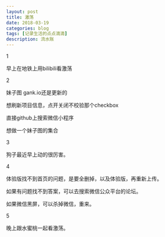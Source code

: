 ```yaml
---
layout: post
title: 激荡
date: 2018-03-19
categories: blog
tags: [记录生活的点点滴滴]
description: 流水账
---
```


1 

早上在地铁上用bilibili看激荡

2

妹子图 gank.io还是更新的

想刷新项目信息，点开关闭不校验那个checkbox

直接github上搜索微信小程序

想做一个妹子图的集合

3

狗子最近早上动的很厉害。

4

体验版找不到首页的问题，是要全删掉，以及体验版，再重新上传。

如果有问题找不到答案，可以去搜索微信公众平台的论坛。

如果微信黑屏，可以杀掉微信，重来。

5

晚上跟水蜜桃一起看激荡。












